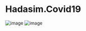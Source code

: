 # Hadasim.Covid19
![image](https://github.com/ChanaBroner/Hadasim.Covid19/assets/125824958/0c083893-903b-4f1c-ac10-17c95020bb5c)
![image](https://github.com/ChanaBroner/Hadasim.Covid19/assets/125824958/4a07e3bc-45db-4f93-b90c-253cd2ebc1f6)



